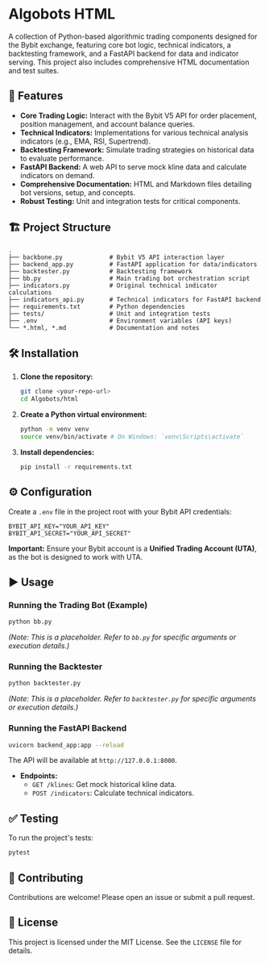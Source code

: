 # Algobots HTML

A collection of Python-based algorithmic trading components designed for the Bybit exchange, featuring core bot logic, technical indicators, a backtesting framework, and a FastAPI backend for data and indicator serving. This project also includes comprehensive HTML documentation and test suites.

## 🚀 Features

*   **Core Trading Logic:** Interact with the Bybit V5 API for order placement, position management, and account balance queries.
*   **Technical Indicators:** Implementations for various technical analysis indicators (e.g., EMA, RSI, Supertrend).
*   **Backtesting Framework:** Simulate trading strategies on historical data to evaluate performance.
*   **FastAPI Backend:** A web API to serve mock kline data and calculate indicators on demand.
*   **Comprehensive Documentation:** HTML and Markdown files detailing bot versions, setup, and concepts.
*   **Robust Testing:** Unit and integration tests for critical components.

## 🏗️ Project Structure

```
.
├── backbone.py             # Bybit V5 API interaction layer
├── backend_app.py          # FastAPI application for data/indicators
├── backtester.py           # Backtesting framework
├── bb.py                   # Main trading bot orchestration script
├── indicators.py           # Original technical indicator calculations
├── indicators_api.py       # Technical indicators for FastAPI backend
├── requirements.txt        # Python dependencies
├── tests/                  # Unit and integration tests
├── .env                    # Environment variables (API keys)
└── *.html, *.md            # Documentation and notes
```

## 🛠️ Installation

1.  **Clone the repository:**
    ```bash
    git clone <your-repo-url>
    cd Algobots/html
    ```
2.  **Create a Python virtual environment:**
    ```bash
    python -m venv venv
    source venv/bin/activate # On Windows: `venv\Scripts\activate`
    ```
3.  **Install dependencies:**
    ```bash
    pip install -r requirements.txt
    ```

## ⚙️ Configuration

Create a `.env` file in the project root with your Bybit API credentials:

```
BYBIT_API_KEY="YOUR_API_KEY"
BYBIT_API_SECRET="YOUR_API_SECRET"
```

**Important:** Ensure your Bybit account is a **Unified Trading Account (UTA)**, as the bot is designed to work with UTA.

## ▶️ Usage

### Running the Trading Bot (Example)

```bash
python bb.py
```
*(Note: This is a placeholder. Refer to `bb.py` for specific arguments or execution details.)*

### Running the Backtester

```bash
python backtester.py
```
*(Note: This is a placeholder. Refer to `backtester.py` for specific arguments or execution details.)*

### Running the FastAPI Backend

```bash
uvicorn backend_app:app --reload
```
The API will be available at `http://127.0.0.1:8000`.
*   **Endpoints:**
    *   `GET /klines`: Get mock historical kline data.
    *   `POST /indicators`: Calculate technical indicators.

## ✅ Testing

To run the project's tests:

```bash
pytest
```

## 🤝 Contributing

Contributions are welcome! Please open an issue or submit a pull request.

## 📄 License

This project is licensed under the MIT License. See the `LICENSE` file for details.
